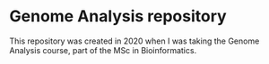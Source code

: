 # Genome Analysis repository
This repository was created in 2020 when I was taking the Genome Analysis course, part of the MSc in Bioinformatics.

